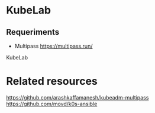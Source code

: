 # KubeLab

## Requeriments

- Multipass https://multipass.run/

KubeLab

# Related resources

https://github.com/arashkaffamanesh/kubeadm-multipass
https://github.com/movd/k0s-ansible